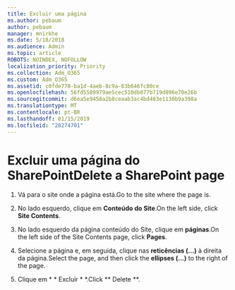 ```yaml
---
title: Excluir uma página
ms.author: pebaum
author: pebaum
manager: mnirkhe
ms.date: 5/18/2018
ms.audience: Admin
ms.topic: article
ROBOTS: NOINDEX, NOFOLLOW
localization_priority: Priority
ms.collection: Adm_O365
ms.custom: Adm_O365
ms.assetid: c0fde770-ba1d-4aeb-8c9a-83b646fc80ce
ms.openlocfilehash: 56fd5589979ae5cec510db077b719d096e70e26b
ms.sourcegitcommit: d6ea5e9458a2b8ceaab3ac4bd483e1130b9a398a
ms.translationtype: MT
ms.contentlocale: pt-BR
ms.lasthandoff: 01/15/2019
ms.locfileid: "28274701"
---
```

# <a name="delete-a-sharepoint-page"></a><span data-ttu-id="711de-102">Excluir uma página do SharePoint</span><span class="sxs-lookup"><span data-stu-id="711de-102">Delete a SharePoint page</span></span>

1. <span data-ttu-id="711de-103">Vá para o site onde a página está.</span><span class="sxs-lookup"><span data-stu-id="711de-103">Go to the site where the page is.</span></span>
    
2. <span data-ttu-id="711de-104">No lado esquerdo, clique em **Conteúdo do Site**.</span><span class="sxs-lookup"><span data-stu-id="711de-104">On the left side, click **Site Contents**.</span></span> 
    
3. <span data-ttu-id="711de-105">No lado esquerdo da página conteúdo do Site, clique em **páginas**.</span><span class="sxs-lookup"><span data-stu-id="711de-105">On the left side of the Site Contents page, click **Pages**.</span></span> 
    
4. <span data-ttu-id="711de-106">Selecione a página e, em seguida, clique nas **reticências (…)** à direita da página.</span><span class="sxs-lookup"><span data-stu-id="711de-106">Select the page, and then click the **ellipses (...)** to the right of the page.</span></span> 
    
5. <span data-ttu-id="711de-107">Clique em \* \* Excluir \* \*.</span><span class="sxs-lookup"><span data-stu-id="711de-107">Click \*\* Delete \*\*.</span></span> 
    

